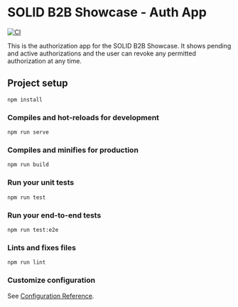 # SOLID B2B Showcase - Auth App

[![CI](https://github.com/DATEV-Research/Solid-authorization-app/actions/workflows/ci.yml/badge.svg?branch=main)](https://github.com/DATEV-Research/Solid-authorization-app/actions/workflows/ci.yml)

This is the authorization app for the SOLID B2B Showcase. It shows pending and active authorizations and the user can revoke any permitted authorization at any time.

## Project setup
```
npm install
```

### Compiles and hot-reloads for development
```
npm run serve
```

### Compiles and minifies for production
```
npm run build
```

### Run your unit tests
```
npm run test
```

### Run your end-to-end tests
```
npm run test:e2e
```

### Lints and fixes files
```
npm run lint
```

### Customize configuration
See [Configuration Reference](https://cli.vuejs.org/config/).
